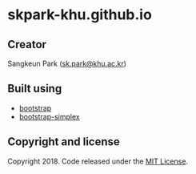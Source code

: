 # skpark-khu.github.io

Creator
-------
Sangkeun Park (sk.park@khu.ac.kr)


Built using
----------
* [bootstrap](https://getbootstrap.com)
* [bootstrap-simplex](https://bootswatch.com)


Copyright and license
---------------------
Copyright 2018. Code released under the [MIT License](https://github.com/pskalyber/pskalyber.github.io/blob/master/LICENSE).
